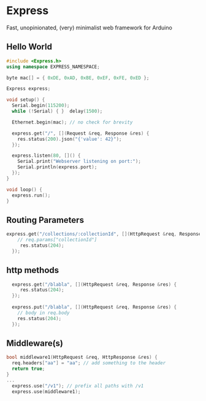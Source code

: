 # Express
Fast, unopinionated, (very) minimalist web framework for Arduino

## Hello World

```cpp
#include <Express.h>
using namespace EXPRESS_NAMESPACE;

byte mac[] = { 0xDE, 0xAD, 0xBE, 0xEF, 0xFE, 0xED };

Express express;

void setup() {
  Serial.begin(115200);
  while (!Serial) { }  delay(1500);

  Ethernet.begin(mac); // no check for brevity

  express.get("/", [](Request &req, Response &res) {
    res.status(200).json("{'value': 42}");
  });

  express.listen(80, []() {
    Serial.print("Webserver listening on port:");
    Serial.println(express.port);
  });
}

void loop() {
  express.run();
}
```

## Routing Parameters

```cpp
express.get("/collections/:collectionId", [](HttpRequest &req, Response &res) {
    // req.params["collectionId"]
     res.status(204);
  });
```

## http methods

```cpp
  express.get("/blabla", [](HttpRequest &req, Response &res) {
     res.status(204);
  });
  
  express.put("/blabla", [](HttpRequest &req, Response &res) {
    // body in req.body
    res.status(204);
  });

```

## Middleware(s)
```cpp
bool middleware1(HttpRequest &req, HttpResponse &res) {
  req.headers["aa"] = "aa"; // add something to the header
  return true; 
}
...
  express.use("/v1"); // prefix all paths with /v1
  express.use(middleware1);
```
